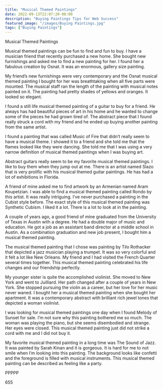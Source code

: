 ```yaml
---
title: "Musical Themed Paintings"
date: 2022-09-13T22:07:20-08:00
description: "Buying Paintings Tips for Web Success"
featured_image: "/images/Buying Paintings.jpg"
tags: ["Buying Paintings"]
---
```


Musical Themed Paintings 

Musical themed paintings can be fun to find and fun to buy.  I have a musician friend that recently purchased a new home.  She bought new furnishings and asked me to find a new painting for her.  I found her a fabulous creation by Osnat.  It was an enormous, gallery size painting.

My friend’s new furnishings were very contemporary and the Osnat musical themed painting I bought for her was breathtaking when all five parts were mounted.  The musical staff ran the length of the painting with musical notes painted on it.  The painting had pretty shades of yellows and oranges.  It looked so elegant.

I found a still life musical themed painting of a guitar to buy for a friend.  He always has had beautiful pieces of art in his home and he wanted to change some of the pieces he had grown tired of.  The abstract piece that I found really struck a cord with my friend and he ended up buying another painting from the same artist.

I found a painting that was called Music of Fire that didn’t really seem to have a musical theme.  I showed it to a friend and she told me that the flames looked like they were dancing.  She told me that I was using a very narrow definition of musical themed paintings when I was buying art.

Abstract guitars really seem to be my favorite musical themed paintings.  I like to buy them when they jump out at me.  There is an artist named Slazo that is very prolific with his musical themed guitar paintings.  He has had a lot of exhibitions in Florida.

A friend of mine asked me to find artwork by an Armenian named Aram Koupetzian.  I was able to find a musical themed painting called Rondo by this artist.  It was really intriguing.  I’ve never purchased a painting in the Cubist style before.  The exact style of this musical themed painting was Synthetic Cubism.  I liked it a lot.  There is a lot to look at in the painting.

A couple of years ago, a good friend of mine graduated from the University of Texas in Austin with a degree.  He had a double major of music and education.  He got a job as an assistant band director at a middle school in Austin.  As a combination graduation and new job present, I bought him a musical themed painting.

The musical themed painting that I chose was painting by Tilo Rothacker that depicted a jazz musician playing a trumpet.  It was so very colorful and it felt a lot like New Orleans.  My friend and I had visited the French Quarter several times together.  This musical themed painting celebrated his life changes and our friendship perfectly.

My younger sister is quite the accomplished violinist.  She moved to New York and went to Juilliard.  Her path changed after a couple of years in New York.  She stopped pursuing the violin as a career, but her love for her music never waned.  I bought her a musical themed painting when she bought her apartment.  It was a contemporary abstract with brilliant rich jewel tones that depicted a woman violinist.

I was looking for musical themed paintings one day when I found Melody of Sunset for sale.  I’m not sure why this painting bothered me so much.  The woman was playing the piano, but she seems disembodied and strange.  Her eyes were closed.  This musical themed painting just did not strike a cord with me and I did not buy it.

My favorite musical themed painting in a long time was The Sound of Jazz.  It was painted by Sarah Kinan and it is gorgeous.  It is hard for me to not smile when I’m looking into this painting.  The background looks like confetti and the foreground is filled with musical instruments.  This musical themed painting can be described as feeling like a party.

PPPPP

655

